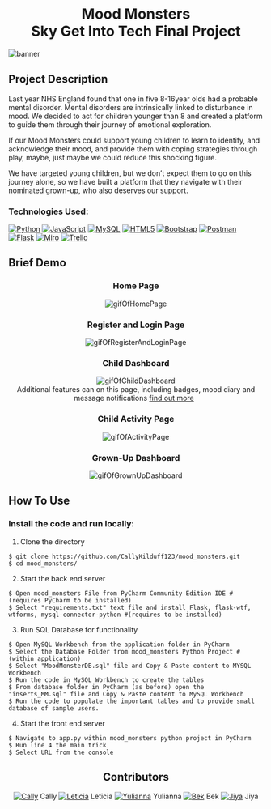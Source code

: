 <!-- TITLE -->
<div align=center>
<h1>Mood Monsters <br> Sky Get Into Tech Final Project</h1> 
</div>

<img src="https://github.com/CallyKilduff123/mood_monsters/blob/main/MMBanner.png"  alt="banner">

<!-- PROJECT DESCRIPTION -->
## Project Description 
Last year NHS England found that one in five 8-16year olds had a probable mental disorder. Mental disorders are intrinsically linked to disturbance in mood. We decided to act for children younger than 8 and created a platform to guide them through their journey of emotional exploration. 

If our Mood Monsters could support young children to learn to identify, and acknowledge their mood, and provide them with coping strategies through play, maybe, just maybe we could reduce this shocking figure. 

We have targeted young children, but we don’t expect them to go on this journey alone, so we have built a platform that they navigate with their nominated grown-up, who also deserves our support.

### Technologies Used:  
[![Python](https://img.shields.io/badge/Python-FFD43B?style=for-the-badge&logo=python&logoColor=blue)](https://docs.python.org/3.13/)
[![JavaScript](https://img.shields.io/badge/JavaScript-323330?style=for-the-badge&logo=javascript&logoColor=F7DF1E)](https://www.w3schools.com/js/)
[![MySQL](https://img.shields.io/badge/MySQL-005C84?style=for-the-badge&logo=mysql&logoColor=white)](href="https://www.mysql.com/)
[![HTML5](https://img.shields.io/badge/HTML5-E34F26?style=for-the-badge&logo=html5&logoColor=white)](https://html.com/html5/)
[![Bootstrap](https://img.shields.io/badge/Bootstrap-563D7C?style=for-the-badge&logo=bootstrap&logoColor=white)](https://getbootstrap.com/)
[![Postman](https://img.shields.io/badge/Postman-FF6C37?style=for-the-badge&logo=Postman&logoColor=white)](https://www.postman.com/)
[![Flask](https://img.shields.io/badge/Flask-000000?style=for-the-badge&logo=flask&logoColor=white)](https://flask.palletsprojects.com/en/3.0.x/)
[![Miro](https://img.shields.io/badge/Miro-F7C922?style=for-the-badge&logo=Miro&logoColor=050036)](https://miro.com/)
[![Trello](https://img.shields.io/badge/Trello-0052CC?style=for-the-badge&logo=trello&logoColor=white)](https://trello.com/)

## Brief Demo
<div align=center>


  ### Home Page 
  ![gifOfHomePage](https://media.giphy.com/media/v1.Y2lkPTc5MGI3NjExOWxlbHY1aXBkZ2Z6dHdqbGI1bDljYjFxZWkyMndpajFib25zaG13diZlcD12MV9pbnRlcm5hbF9naWZfYnlfaWQmY3Q9Zw/CuL7tnMQzy7hoDr3ZA/giphy.gif)
  ### Register and Login Page
  ![gifOfRegisterAndLoginPage](https://media.giphy.com/media/v1.Y2lkPTc5MGI3NjExZ2Q3aHMxcjk3aWJleWUydHgxc2VnbHA4ZmltMzFoaWJoZjJhMjE4OSZlcD12MV9pbnRlcm5hbF9naWZfYnlfaWQmY3Q9Zw/Gjn5UWWWLlE4oScuoe/giphy.gif)
  ### Child Dashboard
  ![gifOfChildDashboard](https://media.giphy.com/media/v1.Y2lkPTc5MGI3NjExOWxlbHY1aXBkZ2Z6dHdqbGI1bDljYjFxZWkyMndpajFib25zaG13diZlcD12MV9pbnRlcm5hbF9naWZfYnlfaWQmY3Q9Zw/CuL7tnMQzy7hoDr3ZA/giphy.gif)
  <br> Additional features can on this page, including badges, mood diary and message notifications [find out more](#How-To-Use) &nbsp; 
  ### Child Activity Page 
   ![gifOfActivityPage](https://media.giphy.com/media/v1.Y2lkPTc5MGI3NjExYno0c2RvcHAyZGJtN2lpdG9icXZxb21qaW90NmhmanE0ODBlN2hnaiZlcD12MV9pbnRlcm5hbF9naWZfYnlfaWQmY3Q9Zw/xjmK4FIGgVZiT6Tm9U/giphy.gif)
  ### Grown-Up Dashboard
  ![gifOfGrownUpDashboard](https://media.giphy.com/media/v1.Y2lkPTc5MGI3NjExMHpub2xhdnVtaWUzNHNiMXk0eTZvczA5MzN0cGtudXRrZzMxN2MyayZlcD12MV9pbnRlcm5hbF9naWZfYnlfaWQmY3Q9Zw/AGzDhjs4dTR215aMoP/giphy.gif)
</div>

<!-- HOW TO USE THE APP --> 
## How To Use 
### Install the code and run locally: 
1. Clone the directory

```
$ git clone https://github.com/CallyKilduff123/mood_monsters.git 
$ cd mood_monsters/
```
2. Start the back end server 
```
$ Open mood_monsters File from PyCharm Community Edition IDE #(requires PyCharm to be installed)
$ Select "requirements.txt" text file and install Flask, flask-wtf, wtforms, mysql-connector-python #(requires to be installed)
```
3. Run SQL Database for functionality  
```
$ Open MySQL Workbench from the application folder in PyCharm
$ Select the Database Folder from mood_monsters Python Project #(within application)
$ Select "MoodMonsterDB.sql" file and Copy & Paste content to MYSQL Workbench
$ Run the code in MySQL Workbench to create the tables 
$ From database folder in PyCharm (as before) open the "inserts_MM.sql" file and Copy & Paste content to MySQL Workbench
$ Run the code to populate the important tables and to provide small database of sample users. 
```
4. Start the front end server 
```
$ Navigate to app.py within mood_monsters python project in PyCharm
$ Run line 4 the main trick
$ Select URL from the console  
``` 
<div align="center">

  
## Contributors
[![Cally](https://img.icons8.com/nolan/25/github.png)](https://github.com/CallyKilduff123) Cally [![Leticia](https://img.icons8.com/nolan/25/github.png)](https://github.com/Leticia-Santos922) Leticia [![Yulianna](https://img.icons8.com/nolan/25/github.png)](https://github.com/yuliannagarcia) Yulianna [![Bek](https://img.icons8.com/nolan/25/github.png)](https://github.com/BekstersLab) Bek [![Jiya](https://img.icons8.com/nolan/25/github.png)](https://github.com/Jiyabharti) Jiya 
</div>
